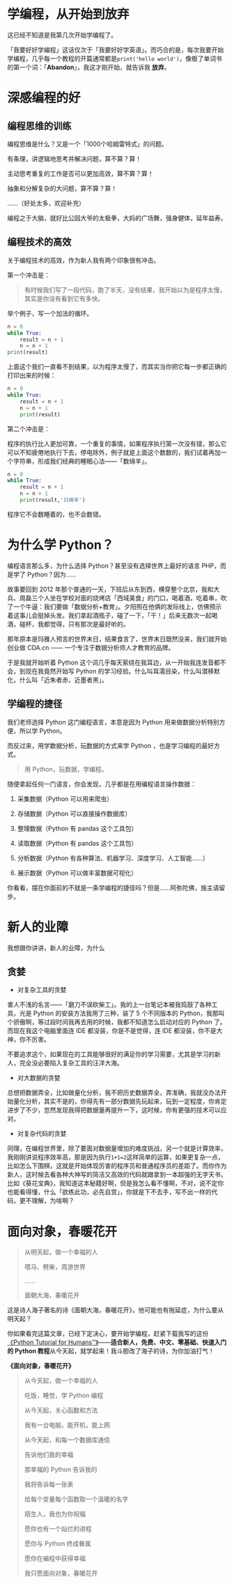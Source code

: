 # 学编程，从开始到放弃

这已经不知道是我第几次开始学编程了。

「我要好好学编程」这话仅次于「我要好好学英语」。而巧合的是，每次我要开始学编程，几乎每一个教程的开篇通常都是`print('hello world')`，像极了单词书的第一个词：「**Abandon**」，我这才刚开始，就告诉我 **放弃**。

# 深感编程的好

## 编程思维的训练

编程思维是什么？又是一个「1000个哈姆雷特式」的问题。

有条理，讲逻辑地思考并解决问题，算不算？算！

主动思考重复的工作是否可以更加高效，算不算？算！

抽象和分解复杂的大问题，算不算？算！

……（好处太多，欢迎补充）

编程之于大脑，就好比公园大爷的太极拳，大妈的广场舞，强身健体，延年益寿。

## 编程技术的高效

关于编程技术的高效，作为新人我有两个印象很有冲击。

第一个冲击是：

> 有时候我们写了一段代码，跑了半天，没有结果，我开始以为是程序太慢，其实是你没有看到它有多快。

举个例子，写一个加法的循环。

```python
n = 0
while True:
    result = n + 1
    n = n + 1
print(result)
```

上面这个我们一直看不到结果，以为程序太慢了，而其实当你把它每一步都正确的打印出来的时候：

```python
n = 0
while True:
    result = n + 1
    n = n + 1
    print(result)
```

第二个冲击是：

程序的执行比人更加可靠，一个重复的事情，如果程序执行第一次没有错，那么它可以不知疲倦地执行下去，停电除外，例子就是上面这个数数的，我们试着再加一个字符串，形成我们经典的睡眠心法——「数绵羊」。

```python
n = 0
while True:
    result = n + 1
    n = n + 1
    print(result,'只绵羊')
```
程序它不会数睡着的，也不会数错。

# 为什么学 Python？

编程语言那么多，为什么选择 Python？甚至没有选择世界上最好的语言 PHP，而是学了 Python？因为……

故事要回到 2012 年那个普通的一天，下班后从东到西，横穿整个北京，我和大兵、周磊三个人坐在学校对面的烧烤店「西域美食」的门口，喝着酒，吃着串，吹了一个牛逼：我们要做「数据分析+教育」。夕阳照在他俩的发际线上，仿佛预示着这事儿会挺掉头发。我们拿起酒瓶子，碰了一下，「干！」后来无数次一起喝酒，碰杯，我都觉得，只有那次是最好听的。

那年原本是玛雅人预言的世界末日，结果食言了，世界末日既然没来，我们就开始创业做 CDA.cn —— 一个专注于数据分析师人才教育的品牌。

于是我就开始听着 Python 这个词几乎每天萦绕在我耳边，从一开始我连发音都不会，到现在我竟然开始写 Python 的学习经验。什么叫耳濡目染，什么叫潜移默化，什么叫「近朱者赤，近墨者黑」。

## 学编程的捷径

我们老师选择 Python 这门编程语言，本意是因为 Python 用来做数据分析特别方便，所以学 Python。

而反过来，用学数据分析，玩数据的方式来学 Python ，也是学习编程的最好方式。

> 用 Python，玩数据，学编程。

随便拿起任何一门语言，你会发现，几乎都是在用编程语言操作数据：

1. 采集数据（Python 可以用来爬虫）

2. 存储数据（Python 可以直接操作数据库）

3. 整理数据（Python 有 pandas 这个工具包）

4. 读取数据（Python 有 pandas 这个工具包）

5. 分析数据（Python 有各种算法、机器学习、深度学习、人工智能……）

6. 展示数据（Python 可以做丰富数据可视化）

你看看，摆在你面前的不就是一条学编程的捷径吗？但是……阿弥陀佛，施主请留步。

# 新人的业障

我想跟你讲讲，新人的业障，为什么

## 贪婪

- 对复杂工具的贪婪

害人不浅的名言——「磨刀不误砍柴工」。我的上一台笔记本被我捣鼓了各种工具，光是 Python 的安装方法我用了三种，装了 5 个不同版本的 Python，我那叫个骄傲啊，等过段时间我再去用的时候，我都不知道怎么启动对应的 Python 了。而现在我这个电脑里面连 IDE 都没装，你是不是觉得，连 IDE 都没装，你不是大神，你不厉害。

不要追求这个，如果现在的工具能够很好的满足你的学习需要，尤其是学习的新人，完全没必要陷入复杂工具的汪洋大海。

- 对大数据的贪婪

总想把数据弄全，比如做量化分析，我不把历史数据弄全，弄准确，我就没办法开始量化分析，其实不是的，你得先有一部分数据先玩起来，玩到一定程度，你肯定进步了不少，忽然发现我得把数据量再提升一下，这时候，你有更强的技术可以应对。

- 对复杂代码的贪婪

同理，在编程世界里，除了要面对数据量增加的难度挑战，另一个就是计算效率，我刚刚讲说程序效率高，那是因为执行`1+1=2`这样简单的运算，如果更复杂一点，比如怎么下围棋，这就是开始体现厉害的程序员和普通程序员的差距了。而你作为新人，这时候去看各种大神写的简洁又高效的代码就跟拿到一本超强的无字天书，比如《葵花宝典》，我知道这本秘籍好啊，但是我怎么看不懂啊，不对，说不定你也能看得懂，什么「欲练此功，必先自宫」，你就是下不去手，写不出一样的代码，更不理解，为啥啊？

# 面向对象，春暖花开

> 从明天起，做一个幸福的人
> 
> 喂马、劈柴，周游世界
> 
> ……
> 
> 面朝大海，春暖花开

这是诗人海子著名的诗《面朝大海，春暖花开》，他可能也有拖延症，为什么要从明天起？

你如果看完这篇文章，已经下定决心，要开始学编程，赶紧下载我写的这份[《Python Tutorial for Humans™》](https://github.com/DavidFnck/Python-Tutorial-for-Humans)——**适合新人，免费、中文、零基础、快速入门的 Python 教程**从今天起，就学起来！我斗胆改了海子的诗，为你加油打气！

**《面向对象，春暖花开》**

> 从今天起，做一个幸福的人
> 
> 吃饭，睡觉，学 Python 编程
> 
> 从今天起，关心函数和方法
> 
> 我有一台电脑，能开机，能上网
> 
> 
> 从今天起，和每一个数据库通信
> 
> 告诉他们我的幸福
> 
> 那幸福的 Python 告诉我的
> 
> 我将告诉每一张表
> 
> 
> 给每个变量每个函数取一个温暖的名字
> 
> 陌生人，我也为你祝福
> 
> 愿你也有一个灿烂的进程
> 
> 愿你与 Python 终成眷属
> 
> 愿你在编程中获得幸福
> 
> 我只愿面向对象，春暖花开


